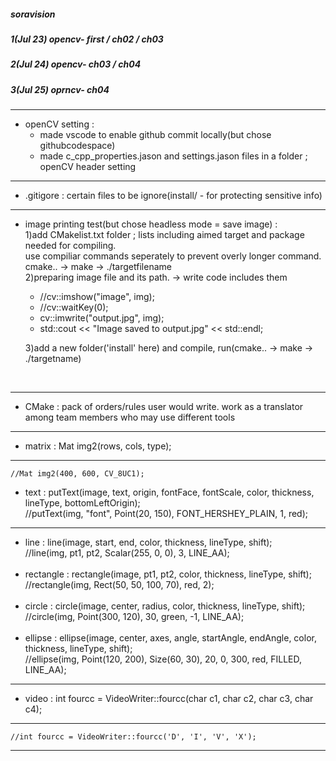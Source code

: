 ##### soravision
##### 1(Jul 23) opencv- first / ch02 / ch03
##### 2(Jul 24) opencv- ch03 / ch04
##### 3(Jul 25) oprncv- ch04

***

- openCV setting : <br>
    -  made vscode to enable github commit locally(but chose githubcodespace) <br>
    -  made c_cpp_properties.jason and settings.jason files in a folder ; openCV header setting <br>

***

- .gitigore : certain files to be ignore(install/ - for protecting sensitive info) <br>

***

- image printing test(but chose headless mode = save image) : <br>
     1)add CMakelist.txt folder ; lists including aimed target and package needed for compiling. <br>
    use compiliar commands seperately to prevent overly longer command. 
    cmake.. -> make -> ./targetfilename <br>
     2)preparing image file and its path. -> write code includes them <br>
   - //cv::imshow("image", img); <br>
   - //cv::waitKey(0); <br>
   - cv::imwrite("output.jpg", img); <br>
   - std::cout << "Image saved to output.jpg" << std::endl; <br>

   
    3)add a new folder('install' here) and compile, run(cmake.. -> make -> ./targetname) 
<br>

***

- CMake : pack of orders/rules user would write. work as a translator among team members who may use different tools

***

- matrix : Mat img2(rows, cols, type); <br>

***

    //Mat img2(400, 600, CV_8UC1);
- text : putText(image, text, origin, fontFace, fontScale, color, thickness, lineType, bottomLeftOrigin); <br>
    //putText(img, "font", Point(20, 150), FONT_HERSHEY_PLAIN, 1, red); <br>

***

- line : line(image, start, end, color, thickness, lineType, shift); <br>
    //line(img, pt1, pt2, Scalar(255, 0, 0), 3, LINE_AA); <br><br>
- rectangle : rectangle(image, pt1, pt2, color, thickness, lineType, shift); <br> 
          //rectangle(img, Rect(50, 50, 100, 70), red, 2); <br><br>
- circle : circle(image, center, radius, color, thickness, lineType, shift); <br>           //circle(img, Point(300, 120), 30, green, -1, LINE_AA); <br><br>
- ellipse : ellipse(image, center, axes, angle, startAngle, endAngle, color, thickness, lineType, shift); <br>     //ellipse(img, Point(120, 200), Size(60, 30), 20, 0, 300, red, FILLED, LINE_AA); <br>

***

- video : int fourcc = VideoWriter::fourcc(char c1, char c2, char c3, char c4); <br>

***

    //int fourcc = VideoWriter::fourcc('D', 'I', 'V', 'X');

***



